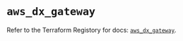 # `aws_dx_gateway`

Refer to the Terraform Registory for docs: [`aws_dx_gateway`](https://registry.terraform.io/providers/hashicorp/aws/5.14.0/docs/resources/dx_gateway).
